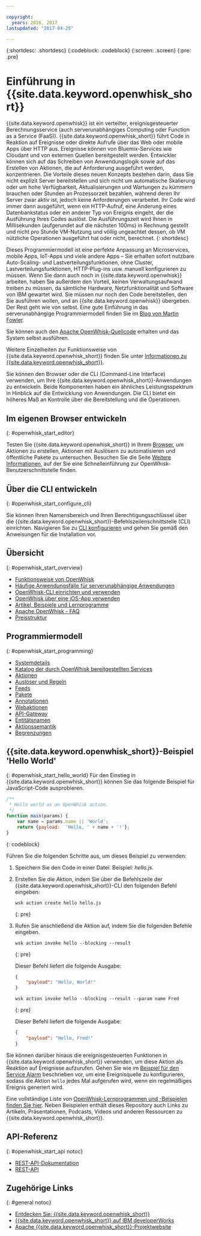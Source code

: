 ```yaml
---

copyright:
  years: 2016, 2017
lastupdated: "2017-04-25"

---
```


{:shortdesc: .shortdesc}
{:codeblock: .codeblock}
{:screen: .screen}
{:pre: .pre}

# Einführung in {{site.data.keyword.openwhisk_short}}


{{site.data.keyword.openwhisk}} ist ein verteilter, ereignisgesteuerter Berechnungsservice (auch serverunabhängiges Computing oder Function as a Service (FaaS)). {{site.data.keyword.openwhisk_short}} führt Code in Reaktion auf Ereignisse oder direkte Aufrufe über das Web oder mobile Apps über HTTP aus. Ereignisse können von Bluemix-Services wie Cloudant und von externen Quellen bereitgestellt werden. Entwickler können sich auf das Schreiben von Anwendungslogik sowie auf das Erstellen von Aktionen, die auf Anforderung ausgeführt werden, konzentrieren.
Die Vorteile dieses neuen Konzepts bestehen darin, dass Sie nicht explizit Server bereitstellen und sich nicht um automatische Skalierung oder um hohe Verfügbarkeit, Aktualisierungen und Wartungen zu kümmern brauchen oder Stunden an Prozessorzeit bezahlen, während deren Ihr Server zwar aktiv ist, jedoch keine Anforderungen verarbeitet.
Ihr Code wird immer dann ausgeführt, wenn ein HTTP-Aufruf, eine Änderung eines Datenbankstatus oder ein anderer Typ von Ereignis eingeht, der die Ausführung Ihres Codes auslöst.
Die Ausführungszeit wird Ihnen in Millisekunden (aufgerundet auf die nächsten 100ms) in Rechnung gestellt und nicht pro Stunde VM-Nutzung und völlig ungeachtet dessen, ob VM nützliche Operationen ausgeführt hat oder nicht, berechnet.
{: shortdesc}

Dieses Programmiermodell ist eine perfekte Anpassung an Microservices, mobile Apps, IoT-Apps und viele andere Apps – Sie erhalten sofort nutzbare Auto-Scaling- und Lastverteilungsfunktionen, ohne Cluster, Lastverteilungsfunktionen, HTTP-Plug-ins usw. manuell konfigurieren zu müssen. Wenn Sie dann auch noch in {{site.data.keyword.openwhisk}} arbeiten, haben Sie außerdem den Vorteil, keinen Verwaltungsaufwand treiben zu müssen, da sämtliche Hardware, Netzfunktionalität und Software von IBM gewartet wird. Sie müssen nur noch den Code bereitstellen, den Sie ausführen wollen, und an {{site.data.keyword.openwhisk}} übergeben. Der Rest geht wie von selbst. Eine gute Einführung in das serverunabhängige Programmiermodell finden Sie im [Blog von Martin Fowler](https://martinfowler.com/articles/serverless.html).

Sie können auch den [Apache OpenWhisk-Quellcode](https://github.com/openwhisk/openwhisk) erhalten und das System selbst ausführen. 

Weitere Einzelheiten zur Funktionsweise von {{site.data.keyword.openwhisk_short}} finden Sie unter [Informationen zu {{site.data.keyword.openwhisk_short}}](./openwhisk_about.html).

Sie können den Browser oder die CLI (Command-Line Interface) verwenden, um Ihre {{site.data.keyword.openwhisk_short}}-Anwendungen zu entwickeln.
Beide Komponenten haben ein ähnliches Leistungsspektrum in Hinblick auf die Entwicklung von Anwendungen. Die CLI bietet ein höheres Maß an Kontrolle über die Bereitstellung und die Operationen.

## Im eigenen Browser entwickeln
{: #openwhisk_start_editor}

Testen Sie {{site.data.keyword.openwhisk_short}} in Ihrem [Browser](https://console.{DomainName}/openwhisk/editor), um Aktionen zu erstellen, Aktionen mit Auslösern zu automatisieren und öffentliche Pakete zu untersuchen. 
Besuchen Sie die Seite [Weitere Informationen](https://console.{DomainName}/openwhisk/learn), auf der Sie eine Schnelleinführung zur OpenWhisk-Benutzerschnittstelle finden.

## Über die CLI entwickeln
{: #openwhisk_start_configure_cli}

Sie können Ihren Namensbereich und Ihren Berechtigungsschlüssel über die {{site.data.keyword.openwhisk_short}}-Befehlszeilenschnittstelle (CLI) einrichten.
Navigieren Sie zu [CLI konfigurieren](https://console.{DomainName}/openwhisk/cli) und gehen Sie gemäß den Anweisungen für die Installation vor.

## Übersicht
{: #openwhisk_start_overview}
- [Funktionsweise von OpenWhisk](./openwhisk_about.html)
- [Häufige Anwendungsfälle für serverunabhängige Anwendungen](./openwhisk_use_cases.html)
- [OpenWhisk-CLI einrichten und verwenden](./openwhisk_cli.html)
- [OpenWhisk über eine iOS-App verwenden](./openwhisk_mobile_sdk.html)
- [Artikel, Beispiele und Lernprogramme](https://github.com/openwhisk/openwhisk-external-resources)
- [Apache OpenWhisk - FAQ](http://openwhisk.org/faq)
- [Preisstruktur](https://console.ng.bluemix.net/openwhisk/learn/pricing)

## Programmiermodell
{: #openwhisk_start_programming}
- [Systemdetails](./openwhisk_reference.html)
- [Katalog der durch OpenWhisk bereitgestellten Services](./openwhisk_catalog.html)
- [Aktionen](./openwhisk_actions.html)
- [Auslöser und Regeln](./openwhisk_triggers_rules.html)
- [Feeds](./openwhisk_feeds.html)
- [Pakete](./openwhisk_packages.html)
- [Annotationen](./openwhisk_annotations.html)
- [Webaktionen](./openwhisk_webactions.html)
- [API-Gateway](./openwhisk_apigateway.html)
- [Entitätsnamen](./openwhisk_reference.html#openwhisk_entities)
- [Aktionssemantik](./openwhisk_reference.html#openwhisk_semantics)
- [Begrenzungen](./openwhisk_reference.html#openwhisk_syslimits)

## {{site.data.keyword.openwhisk_short}}-Beispiel 'Hello World'
{: #openwhisk_start_hello_world}
Für den Einstieg in {{site.data.keyword.openwhisk_short}} können Sie das folgende Beispiel für JavaScript-Code ausprobieren.

```javascript
/**
 * Hello world as an OpenWhisk action.
 */
function main(params) {
    var name = params.name || 'World';
    return {payload:  'Hello, ' + name + '!'};
}
```
{: codeblock}

Führen Sie die folgenden Schritte aus, um dieses Beispiel zu verwenden:

1. Speichern Sie den Code in einer Datei. Beispiel: *hello.js*.

2. Erstellen Sie die Aktion, indem Sie über die Befehlszeile der {{site.data.keyword.openwhisk_short}}-CLI den folgenden Befehl eingeben:

    ```
    wsk action create hello hello.js
    ```
    {: pre}

3. Rufen Sie anschließend die Aktion auf, indem Sie die folgenden Befehle eingeben.

    ```
    wsk action invoke hello --blocking --result
    ```
    {: pre}  

    Dieser Befehl liefert die folgende Ausgabe:

    ```json
    {
        "payload": "Hello, World!"
    }
    ```
    
    ```
    wsk action invoke hello --blocking --result --param name Fred
    ```
    {: pre}  

    Dieser Befehl liefert die folgende Ausgabe:

    ```json
    {
        "payload": "Hello, Fred!"
    }
    ```

Sie können darüber hinaus die ereignisgesteuerten Funktionen in {{site.data.keyword.openwhisk_short}} verwenden, um diese Aktion als Reaktion auf Ereignisse aufzurufen. Gehen Sie wie im [Beispiel für den Service Alarm](./openwhisk_packages.html#openwhisk_packages_trigger) beschrieben vor, um eine Ereignisquelle zu konfigurieren, sodass die Aktion `hello` jedes Mal aufgerufen wird, wenn ein regelmäßiges Ereignis generiert wird.

Eine vollständige Liste von [OpenWhisk-Lernprogrammen und -Beispielen finden Sie hier](https://github.com/openwhisk/openwhisk-external-resources#sample-applications). Neben Beispielen enthält dieses Repository auch Links zu Artikeln, Präsentationen, Podcasts, Videos und anderen Ressourcen zu {{site.data.keyword.openwhisk_short}}.

## API-Referenz
{: #openwhisk_start_api notoc}
* [REST-API-Dokumentation](./openwhisk_reference.html#openwhisk_ref_restapi)
* [REST-API](https://console.{DomainName}/apidocs/98)

## Zugehörige Links
{: #general notoc}
* [Entdecken Sie: {{site.data.keyword.openwhisk_short}}](http://www.ibm.com/cloud-computing/bluemix/openwhisk/)
* [{{site.data.keyword.openwhisk_short}} auf IBM developerWorks](https://developer.ibm.com/openwhisk/)
* [Apache {{site.data.keyword.openwhisk_short}}-Projektwebsite](http://openwhisk.org)

